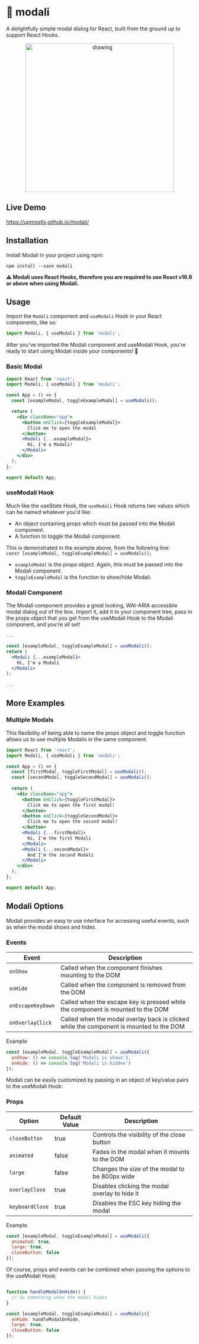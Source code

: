 # 🦞 modali
A delightfully simple modal dialog for React, built from the ground up to support React Hooks.

<p align="center">
  <img src="../assets/modali-logo.png" alt="drawing" width="400"/>
</p>

## Live Demo

https://upmostly.github.io/modali/

## Installation
Install Modali in your project using npm:

```
npm install --save modali
```

**⚠️ Modali uses React Hooks, therefore you are required to use React v16.8 or above when using Modali.**

## Usage

Import the `Modali` component and `useModali` Hook in your React components, like so:
```javascript
import Modali, { useModali } from 'modali';
```

After you've imported the Modali component and useModali Hook, you're ready to start using Modali inside your components! 🎉

### Basic Modal

```jsx
import React from 'react';
import Modali, { useModali } from 'modali';

const App = () => {
  const [exampleModal, toggleExampleModal] = useModali();

  return (
    <div className="app">
      <button onClick={toggleExampleModal}>
        Click me to open the modal
      </button>
      <Modali {...exampleModal}>
        Hi, I'm a Modali!
      </Modali>
    </div>
  );
};

export default App;

```

### useModali Hook

Much like the useState Hook, the `useModali` Hook returns two values which can be named whatever you'd like:

- An object containing props which must be passed into the Modali component.
- A function to toggle the Modali component.

This is demonstrated in the example above, from the following line:
<br />
`const [exampleModal, toggleExampleModal] = useModali();`
- `exampleModal` is the props object. Again, this must be passed into the Modali component.
- `toggleExampleModal` is the function to show/hide Modali.

### Modali Component

The Modali component provides a great looking, WAI-ARIA accessible modal dialog out of the box. Import it, add it to your component tree, pass in the props object that you get from the useModali Hook to the Modali component, and you're all set!

```jsx
...

const [exampleModal, toggleExampleModal] = useModali();
return (
  <Modali {...exampleModal}>
    Hi, I'm a Modali
  </Modali>
);

...

```

## More Examples

### Multiple Modals
This flexibility of being able to name the props object and toggle function allows us to use multiple Modalis in the same component:

```jsx
import React from 'react';
import Modali, { useModali } from 'modali';

const App = () => {
  const [firstModal, toggleFirstModal] = useModali();
  const [secondModal, toggleSecondModal] = useModali();
  
  return (
    <div className="app">
      <button onClick={toggleFirstModal}>
        Click me to open the first modal!
      </button>
      <button onClick={toggleSecondModal}>
        Click me to open the second modal!
      </button>
      <Modali {...firstModal}>
        Hi, I'm the first Modali
      </Modali>
      <Modali {...secondModal}>
        And I'm the second Modali
      </Modali>
    </div>
  );
};

export default App;

```

## Modali Options

Modali provides an easy to use interface for accessing useful events, such as when the modal shows and hides.

### Events

| Event | Description |
| --- | --- |
| `onShow` | Called when the component finishes mounting to the DOM |
| `onHide` | Called when the component is removed from the DOM |
| `onEscapeKeyDown` | Called when the escape key is pressed while the component is mounted to the DOM |
| `onOverlayClick` | Called when the modal overlay back is clicked while the component is mounted to the DOM |

Example

```javascript
const [exampleModal, toggleExampleModal] = useModali({
  onShow: () => console.log('Modali is shown'),
  onHide: () => console.log('Modali is hidden')
});

```

Modali can be easily customized by passing in an object of key/value pairs to the useModali Hook:

### Props

| Option | Default Value | Description |
| --- | --- | --- |
| `closeButton` | true | Controls the visibility of the close button |
| `animated` | false | Fades in the modal when it mounts to the DOM |
| `large` | false | Changes the size of the modal to be 800px wide |
| `overlayClose` | true | Disables clicking the modal overlay to hide it |
| `keyboardClose` | true | Disables the ESC key hiding the modal |

Example

```javascript
const [exampleModal, toggleExampleModal] = useModali({
  animated: true,
  large: true,
  closeButton: false
});

```

Of course, props and events can be combined when passing the options to the useModali Hook:

```javascript

function handleModalOnHide() {
  // do something when the modal hides
}

const [exampleModal, toggleExampleModal] = useModali({
  onHide: handleModalOnHide,
  large: true,
  closeButton: false
});

```
